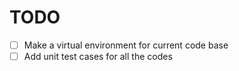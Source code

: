 # TODO

- [ ] Make a virtual environment for current code base
- [ ] Add unit test cases for all the codes
